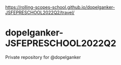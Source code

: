 https://rolling-scopes-school.github.io/dopelganker-JSFEPRESCHOOL2022Q2/travel/
# dopelganker-JSFEPRESCHOOL2022Q2
Private repository for @dopelganker
